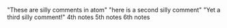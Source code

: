 "These are silly comments in atom"
"here is a second silly comment"
"Yet a third silly comment!"
4th notes
5th notes
6th notes
